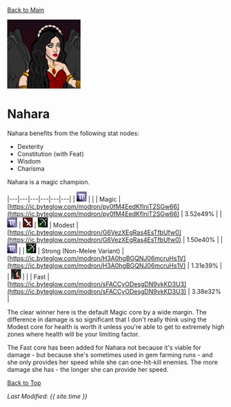 [Back to Main](index.md)

![Profile Picture](images/portraits/Nahara.png)

# Nahara

Nahara benefits from the following stat nodes:
* Dexterity
* Constitution (with Feat)
* Wisdom
* Charisma

Nahara is a magic champion.

|---|---|---|---|---|---|
| ![Magic Icon](images/magic.png) |   |   | Magic | [https://ic.byteglow.com/modron/py0fM4EedKfIniT2SGw66](https://ic.byteglow.com/modron/py0fM4EedKfIniT2SGw66) | 3.52e49% |
| ![Magic Icon](images/magic.png) | ![Melee Icon](images/melee.png) | ![Ranged Icon](images/ranged.png) | Modest | [https://ic.byteglow.com/modron/G6VezXEgRas4EsTfbUfw0](https://ic.byteglow.com/modron/G6VezXEgRas4EsTfbUfw0) | 1.50e40% |
| ![Magic Icon](images/magic.png) |   | ![Ranged Icon](images/ranged.png) | Strong (Non-Melee Variant) | [https://ic.byteglow.com/modron/H3A0hgBGQNJ06mcruHs1V](https://ic.byteglow.com/modron/H3A0hgBGQNJ06mcruHs1V) | 1.31e39% |
| ![Nahara Icon](images/nahara.png) |   |   | Fast | [https://ic.byteglow.com/modron/sFACCyODesgDN9vkKD3U3](https://ic.byteglow.com/modron/sFACCyODesgDN9vkKD3U3) | 3.38e32% |

The clear winner here is the default Magic core by a wide margin. The difference in damage is so significant that I don't really think using the Modest core for health is worth it unless you're able to get to extremely high zones where health will be your limiting factor.

The Fast core has been added for Nahara not because it's viable for damage - but because she's sometimes used in gem farming runs - and she only provides her speed while she can one-hit-kill enemies. The more damage she has - the longer she can provide her speed.

[Back to Top](#top)

*Last Modified: {{ site.time }}*
